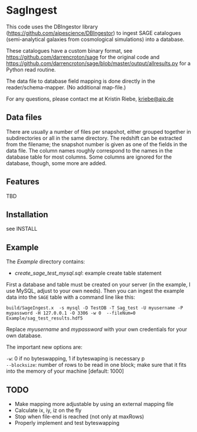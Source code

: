 SagIngest
================

This code uses the DBIngestor library (https://github.com/aipescience/DBIngestor) to ingest SAGE catalogues (semi-analytical galaxies from cosmological simulations) into a database.

These catalogues have a custom binary format, see https://github.com/darrencroton/sage for the original code and https://github.com/darrencroton/sage/blob/master/output/allresults.py for a Python read routine.

The data file to database field mapping is done directly in the reader/schema-mapper. (No additional map-file.)

For any questions, please contact me at
Kristin Riebe, kriebe@aip.de


Data files
-----------
There are usually a number of files per snapshot, either grouped together in subdirectories or all in the same directory. The redshift can be extracted from the filename; the snapshot number is given as one of the fields in the data file.
The column names roughly correspond to the names in the database table for most columns. Some columns are ignored for the database, though, some more are added. 

Features
---------
TBD

Installation
--------------
see INSTALL

Example
--------
The *Example* directory contains:

* *create_sage_test_mysql.sql*: example create table statement  

First a database and table must be created on your server (in the example, I use MySQL, adjust to your own needs). Then you can ingest the example data into the `SAGE` table with a command line like this: 

```
build/SageIngest.x  -s mysql -D TestDB -T Sag_test -U myusername -P mypassword -H 127.0.0.1 -O 3306 -w 0  --fileNum=0 Example/sag_test_results.hdf5
```

Replace *myusername* and *mypassword* with your own credentials for your own database. 

The important new options are:   

`-w`: 0 if no byteswapping, 1 if byteswaping is necessary  p  
`--blocksize`: number of rows to be read in one block; make sure that it fits into the memory of your machine [default: 1000]  


TODO
-----
* Make mapping more adjustable by using an external mapping file
* Calculate ix, iy, iz on the fly
* Stop when file-end is reached (not only at maxRows)
* Properly implement and test byteswapping


